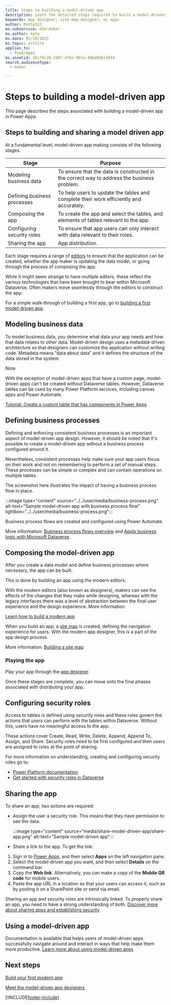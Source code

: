 ```yaml
---
title: Steps to building a model-driven app
description: Learn the detailed steps required to build a model-driven app in Power Apps.
keywords: App designer; site map designer; my apps
author: Mattp123
ms.subservice: mda-maker
ms.author: matp
ms.date: 01/28/2025
ms.topic: article
applies_to: 
  - PowerApps
ms.assetid: 26c79c20-2987-476e-983a-406e0db13034
search.audienceType: 
  - maker

---
```

# Steps to building a model-driven app

This page describes the steps associated with building a model-driven app in Power Apps.

## Steps to building and sharing a model driven app

At a fundamental level, model-driven app making consists of the following stages.

|Stage|Purpose|
|-----|-------|
|Modeling business data| To ensure that the data is constructed in the correct way to address the business problem.
|Defining business processes| To help users to update the tables and complete their work efficiently and accurately.
| Composing the app|To create the app and select the tables, and elements of tables relevant to the app.
|Configuring security roles| To ensure that app users can only interact with data relevant to their roles.
|Sharing the app|App distribution.

Each stage requires a range of [editors](model-driven-designers.md) to ensure that the application can be created, whether the app maker is updating the data model, or going through the process of composing the app.

While it might seem strange to have multiple editors, these reflect the various technologies that have been brought to bear within Microsoft Dataverse. Often makers move seamlessly through the editors to construct the app.

For a simple walk-through of building a first app, go to [building a first model-driven app](build-first-model-driven-app.md).

## Modeling business data

To model business data, you determine what data your app needs and how that data relates to other data. Model-driven design uses a metadata-driven architecture so that designers can customize the application without writing code. Metadata means “data about data” and it defines the structure of the data stored in the system.

> [!NOTE]
> With the exception of model-driven apps that have a custom page, model-driven apps can't be created without Dataverse tables. However, Dataverse tables can be used by many Power Platform services, including canvas apps and Power Automate.

[Tutorial: Create a custom table that has components in Power Apps](../data-platform/create-custom-entity.md)

## Defining business processes

Defining and enforcing consistent business processes is an important aspect of model-driven app design. However, it should be noted that it's possible to create a model-driven app without a business process configured around it.

Nevertheless, consistent processes help make sure your app users focus on their work and not on remembering to perform a set of manual steps. These processes can be simple or complex and can contain operations on multiple tables.

The screenshot here illustrates the impact of having a business process flow in place.

:::image type="content" source="../../user/media/business-process.png" alt-text="Sample model-driven app with business process flow" lightbox="../../user/media/business-process.png":::

Business process flows are created and configured using Power Automate.  

More information: [Business process flows overview](/power-automate/business-process-flows-overview) and [Apply business logic with Microsoft Dataverse](../data-platform/processes.md).

## Composing the model-driven app

After you create a data model and define business processes where necessary, the app can be built.

This is done by building an app using the modern editors.

With the modern editors (also known as designers), makers can see the effects of the changes that they make while designing, whereas with the legacy interfaces there was a level of abstraction between the final user experience and the design experience.
More information:

[Learn how to build a modern app](build-first-model-driven-app.md)

When you build an app, a [site map](model-driven-app-glossary.md#site-map) is created, defining the navigation experience for users. With the modern app designer, this is a part of the app design process.

More information: [Building a site map](create-site-map-app.md)

### Playing the app

Play your app through the [app designer](model-driven-app-glossary.md#app-designer).

Once these stages are complete, you can move onto the final phases associated with distributing your app.

## Configuring security roles

Access to tables is defined using security roles and these roles govern the actions that users can perform with the tables within Dataverse. Without this, users have no meaningful access to the app.

These actions cover Create, Read, Write, Delete, Append, Append To, Assign, and Share. Security roles need to be first configured and then users are assigned to roles at the point of sharing.

For more information on understanding, creating and configuring security roles go to:

- [Power Platform documentation](/power-platform/admin/security-roles-privileges)
- [Get started with security roles in Dataverse](/training/modules/get-started-security-roles/)

## Sharing the app

To share an app, two actions are required:

- Assign the user a security role. This means that they have permission to see the data.

   :::image type="content" source="media/share-model-driven-app/share-app.png" alt-text="Sample model-driven app":::

- Share a link to the app. To get the link:

1. Sign in to [Power Apps](https://make.powerapps.com/?utm_source=padocs&utm_medium=linkinadoc&utm_campaign=referralsfromdoc), and then select **Apps** on the left navigation pane.
1. Select the model-driven app you want, and then select **Details** on the command bar.
1. Copy the **Web link**. Alternatively, you can make a copy of the **Mobile QR code** for mobile users.
1. Paste the app URL in a location so that your users can access it, such as by posting it on a SharePoint site or send via email.

Sharing an app and security roles are intrinsically linked. To properly share an app, you need to have a strong understanding of both.  [Discover more about sharing apps and establishing security](share-model-driven-app.md)

## Using a model-driven app

Documentation is available that helps users of model-driven apps successfully navigate around and interact in ways that help make them more productive. [Learn more about using model-driven apps](/powerapps/user/use-model-driven-apps)

## Next steps

[Build your first modern app](build-first-model-driven-app.md)

[Meet the model-driven app designers](model-driven-designers.md)

[!INCLUDE[footer-include](../../includes/footer-banner.md)]
